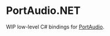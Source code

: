 PortAudio.NET
=======================================================================================================================

WIP low-level C# bindings for [PortAudio](https://www.portaudio.com/).
